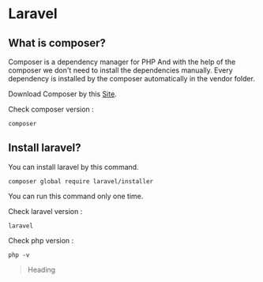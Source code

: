 # Laravel

## What is composer?
Composer is a dependency manager for PHP And with the help of the composer we don't need to install the dependencies manually. Every dependency is installed by the composer automatically in the vendor folder.

Download Composer by this [Site](https://getcomposer.org/download/).

Check composer version :
```
composer
```


## Install laravel?

You can install laravel by this command.
```
composer global require laravel/installer
```
You can run this command only one time.

Check laravel version :
```
laravel
```

Check php version :
```
php -v
```


> Heading


